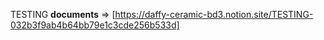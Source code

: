 TESTING **documents** => [https://daffy-ceramic-bd3.notion.site/TESTING-032b3f9ab4b64bb79e1c3cde256b533d]